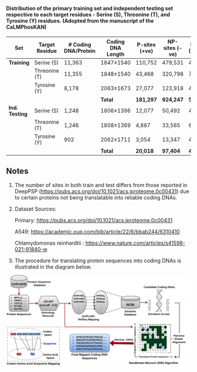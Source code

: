 #### Distribution of the primary training set and independent testing set respective to each target residues - Serine (S), Threonine (T), and Tyrosine (Y) residues. (Adopted from the manuscript of the CaLMPhosKAN)

| Set            | Target Residue | # Coding DNA/Protein | Coding DNA Length | P-sites (+ve) | NP-sites (-ve) | Ratio (NP:P) |
|----------------|----------------|-----------------------|-------------------|----------------|-----------------|---------------|
| **Training**    | Serine (S)     | 11,363                | 1847±1540         | 110,752        | 479,531         | 4.33:1       |
|                | Threonine (T)  | 11,355                | 1848±1540         | 43,468         | 320,798         | 7.38:1       |
|                | Tyrosine (Y)   | 8,178                 | 2063±1673         | 27,077         | 123,918         | 4.57:1       |
|       |                |               |           **Total**         |    **181,297**    |               **924,247**   | **5.09:1**       |
| **Ind. Testing**| Serine (S)     | 1,248                 | 1806±1396         | 12,077         | 50,492          | 4.18:1       |
|                | Threonine (T)  | 1,246                 | 1808±1369         | 4,887          | 33,565          | 6.87:1       |
|                | Tyrosine (Y)   | 902                   | 2062±1711         | 3,054          | 13,347          | 4.37:1       |
|      |                |                |            **Total**        |      **20,018**    |          **97,404**        | **4.90:1**       |


## Notes

1. The number of sites in both train and test differs from those reported in DeepPSP (https://pubs.acs.org/doi/10.1021/acs.jproteome.0c00431) due to certain proteins not being translatable into reliable coding DNAs.
2. Dataset Sources:

   Primary: https://pubs.acs.org/doi/10.1021/acs.jproteome.0c00431
   
   A549: https://academic.oup.com/bib/article/22/6/bbab244/6310410
   
   Chlamydomonas reinhardtii : https://www.nature.com/articles/s41598-021-91840-w
   
4. The procedure for translating protein sequences into coding DNAs is illustrated in the diagram below.

![Translation Diagram](../images/Protein_translation.png) 
